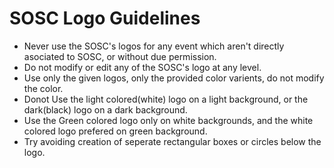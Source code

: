 # SOSC Logo Guidelines

- Never use the SOSC's logos for any event which aren't directly asociated to SOSC, or without due permission.
- Do not modify or edit any of the SOSC's logo at any level.
- Use only the given logos, only the provided color varients, do not modify the color.
- Donot Use the light colored(white) logo on a light background, or the dark(black) logo on a dark background.
- Use the Green colored logo only on white backgrounds, and the white colored logo prefered on green background.
- Try avoiding creation of seperate rectangular boxes or circles below the logo.
